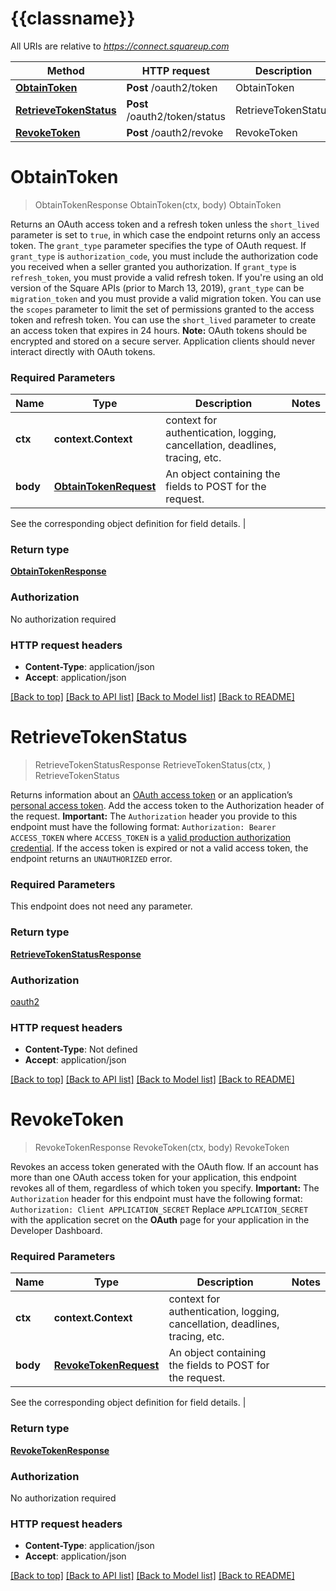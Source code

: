 # {{classname}}

All URIs are relative to *https://connect.squareup.com*

Method | HTTP request | Description
------------- | ------------- | -------------
[**ObtainToken**](OAuthApi.md#ObtainToken) | **Post** /oauth2/token | ObtainToken
[**RetrieveTokenStatus**](OAuthApi.md#RetrieveTokenStatus) | **Post** /oauth2/token/status | RetrieveTokenStatus
[**RevokeToken**](OAuthApi.md#RevokeToken) | **Post** /oauth2/revoke | RevokeToken

# **ObtainToken**
> ObtainTokenResponse ObtainToken(ctx, body)
ObtainToken

Returns an OAuth access token and a refresh token unless the  `short_lived` parameter is set to `true`, in which case the endpoint  returns only an access token.  The `grant_type` parameter specifies the type of OAuth request. If  `grant_type` is `authorization_code`, you must include the authorization  code you received when a seller granted you authorization. If `grant_type`  is `refresh_token`, you must provide a valid refresh token. If you're using  an old version of the Square APIs (prior to March 13, 2019), `grant_type`  can be `migration_token` and you must provide a valid migration token.  You can use the `scopes` parameter to limit the set of permissions granted  to the access token and refresh token. You can use the `short_lived` parameter  to create an access token that expires in 24 hours.  __Note:__ OAuth tokens should be encrypted and stored on a secure server.  Application clients should never interact directly with OAuth tokens.

### Required Parameters

Name | Type | Description  | Notes
------------- | ------------- | ------------- | -------------
 **ctx** | **context.Context** | context for authentication, logging, cancellation, deadlines, tracing, etc.
  **body** | [**ObtainTokenRequest**](ObtainTokenRequest.md)| An object containing the fields to POST for the request.

See the corresponding object definition for field details. | 

### Return type

[**ObtainTokenResponse**](ObtainTokenResponse.md)

### Authorization

No authorization required

### HTTP request headers

 - **Content-Type**: application/json
 - **Accept**: application/json

[[Back to top]](#) [[Back to API list]](../README.md#documentation-for-api-endpoints) [[Back to Model list]](../README.md#documentation-for-models) [[Back to README]](../README.md)

# **RetrieveTokenStatus**
> RetrieveTokenStatusResponse RetrieveTokenStatus(ctx, )
RetrieveTokenStatus

Returns information about an [OAuth access token](https://developer.squareup.com/docs/build-basics/access-tokens#get-an-oauth-access-token) or an application’s [personal access token](https://developer.squareup.com/docs/build-basics/access-tokens#get-a-personal-access-token).  Add the access token to the Authorization header of the request.  __Important:__ The `Authorization` header you provide to this endpoint must have the following format:  ``` Authorization: Bearer ACCESS_TOKEN ```  where `ACCESS_TOKEN` is a [valid production authorization credential](https://developer.squareup.com/docs/build-basics/access-tokens).  If the access token is expired or not a valid access token, the endpoint returns an `UNAUTHORIZED` error.

### Required Parameters
This endpoint does not need any parameter.

### Return type

[**RetrieveTokenStatusResponse**](RetrieveTokenStatusResponse.md)

### Authorization

[oauth2](../README.md#oauth2)

### HTTP request headers

 - **Content-Type**: Not defined
 - **Accept**: application/json

[[Back to top]](#) [[Back to API list]](../README.md#documentation-for-api-endpoints) [[Back to Model list]](../README.md#documentation-for-models) [[Back to README]](../README.md)

# **RevokeToken**
> RevokeTokenResponse RevokeToken(ctx, body)
RevokeToken

Revokes an access token generated with the OAuth flow.  If an account has more than one OAuth access token for your application, this endpoint revokes all of them, regardless of which token you specify.   __Important:__ The `Authorization` header for this endpoint must have the following format:  ``` Authorization: Client APPLICATION_SECRET ```  Replace `APPLICATION_SECRET` with the application secret on the **OAuth** page for your application in the Developer Dashboard.

### Required Parameters

Name | Type | Description  | Notes
------------- | ------------- | ------------- | -------------
 **ctx** | **context.Context** | context for authentication, logging, cancellation, deadlines, tracing, etc.
  **body** | [**RevokeTokenRequest**](RevokeTokenRequest.md)| An object containing the fields to POST for the request.

See the corresponding object definition for field details. | 

### Return type

[**RevokeTokenResponse**](RevokeTokenResponse.md)

### Authorization

No authorization required

### HTTP request headers

 - **Content-Type**: application/json
 - **Accept**: application/json

[[Back to top]](#) [[Back to API list]](../README.md#documentation-for-api-endpoints) [[Back to Model list]](../README.md#documentation-for-models) [[Back to README]](../README.md)

